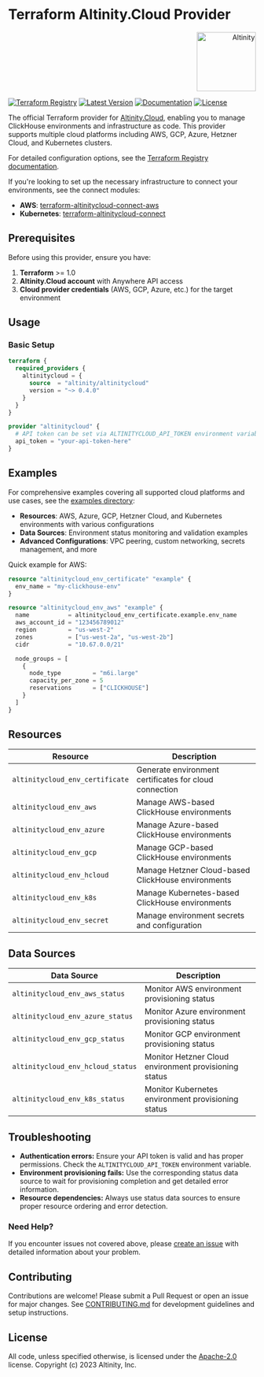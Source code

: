 # Terraform Altinity.Cloud Provider

<div align="right">
  <img src="https://altinity.com/wp-content/uploads/2022/05/logo_horizontal_blue_white.svg" alt="Altinity" width="120">
</div>

[![Terraform Registry](https://img.shields.io/badge/terraform-registry-blue.svg)](https://registry.terraform.io/providers/altinity/altinitycloud/latest)
[![Latest Version](https://img.shields.io/badge/dynamic/json?label=version&query=$.version&url=https%3A//registry.terraform.io/v1/providers/altinity/altinitycloud)](https://registry.terraform.io/providers/altinity/altinitycloud/latest)
[![Documentation](https://img.shields.io/badge/-documentation-blue)](https://registry.terraform.io/providers/altinity/altinitycloud/latest/docs)
[![License](https://img.shields.io/badge/License-Apache%202.0-blue.svg)](https://opensource.org/licenses/Apache-2.0)

The official Terraform provider for [Altinity.Cloud](https://altinity.cloud/), enabling you to manage ClickHouse environments and infrastructure as code. This provider supports multiple cloud platforms including AWS, GCP, Azure, Hetzner Cloud, and Kubernetes clusters.

For detailed configuration options, see the [Terraform Registry documentation](https://registry.terraform.io/providers/altinity/altinitycloud/latest/docs).

If you're looking to set up the necessary infrastructure to connect your environments, see the connect modules:
- **AWS**: [terraform-altinitycloud-connect-aws](https://github.com/altinity/terraform-altinitycloud-connect-aws)
- **Kubernetes**: [terraform-altinitycloud-connect](https://github.com/altinity/terraform-altinitycloud-connect)

## Prerequisites

Before using this provider, ensure you have:

1. **Terraform** >= 1.0
2. **Altinity.Cloud account** with Anywhere API access
3. **Cloud provider credentials** (AWS, GCP, Azure, etc.) for the target environment

## Usage

### Basic Setup

```terraform
terraform {
  required_providers {
    altinitycloud = {
      source  = "altinity/altinitycloud"
      version = "~> 0.4.0"
    }
  }
}

provider "altinitycloud" {
  # API token can be set via ALTINITYCLOUD_API_TOKEN environment variable
  api_token = "your-api-token-here"
}
```

## Examples

For comprehensive examples covering all supported cloud platforms and use cases, see the [examples directory](examples/):

- **Resources**: AWS, Azure, GCP, Hetzner Cloud, and Kubernetes environments with various configurations
- **Data Sources**: Environment status monitoring and validation examples
- **Advanced Configurations**: VPC peering, custom networking, secrets management, and more

Quick example for AWS:

```terraform
resource "altinitycloud_env_certificate" "example" {
  env_name = "my-clickhouse-env"
}

resource "altinitycloud_env_aws" "example" {
  name           = altinitycloud_env_certificate.example.env_name
  aws_account_id = "123456789012"
  region         = "us-west-2"
  zones          = ["us-west-2a", "us-west-2b"]
  cidr           = "10.67.0.0/21"

  node_groups = [
    {
      node_type         = "m6i.large"
      capacity_per_zone = 5
      reservations      = ["CLICKHOUSE"]
    }
  ]
}
```

## Resources

| Resource | Description |
|----------|-------------|
| `altinitycloud_env_certificate` | Generate environment certificates for cloud connection |
| `altinitycloud_env_aws` | Manage AWS-based ClickHouse environments |
| `altinitycloud_env_azure` | Manage Azure-based ClickHouse environments |
| `altinitycloud_env_gcp` | Manage GCP-based ClickHouse environments |
| `altinitycloud_env_hcloud` | Manage Hetzner Cloud-based ClickHouse environments |
| `altinitycloud_env_k8s` | Manage Kubernetes-based ClickHouse environments |
| `altinitycloud_env_secret` | Manage environment secrets and configuration |

## Data Sources

| Data Source | Description |
|-------------|-------------|
| `altinitycloud_env_aws_status` | Monitor AWS environment provisioning status |
| `altinitycloud_env_azure_status` | Monitor Azure environment provisioning status |
| `altinitycloud_env_gcp_status` | Monitor GCP environment provisioning status |
| `altinitycloud_env_hcloud_status` | Monitor Hetzner Cloud environment provisioning status |
| `altinitycloud_env_k8s_status` | Monitor Kubernetes environment provisioning status |

## Troubleshooting

- **Authentication errors:** Ensure your API token is valid and has proper permissions. Check the `ALTINITYCLOUD_API_TOKEN` environment variable.
- **Environment provisioning fails:** Use the corresponding status data source to wait for provisioning completion and get detailed error information.
- **Resource dependencies:** Always use status data sources to ensure proper resource ordering and error detection.

### Need Help?

If you encounter issues not covered above, please [create an issue](https://github.com/altinity/terraform-provider-altinitycloud/issues/new) with detailed information about your problem.

## Contributing

Contributions are welcome! Please submit a Pull Request or open an issue for major changes. See [CONTRIBUTING.md](.github/CONTRIBUTING.md) for development guidelines and setup instructions.

## License

All code, unless specified otherwise, is licensed under the [Apache-2.0](LICENSE) license.
Copyright (c) 2023 Altinity, Inc.
